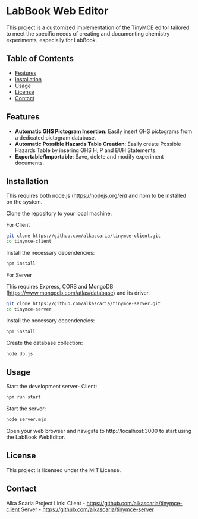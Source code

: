 # LabBook Web Editor

This project is a customized implementation of the TinyMCE editor tailored to meet the specific needs of creating and documenting chemistry experiments, especially for LabBook.

## Table of Contents

- [Features](#features)
- [Installation](#installation)
- [Usage](#usage)
- [License](#license)
- [Contact](#contact)

## Features

- **Automatic GHS Pictogram Insertion**: Easily insert GHS pictograms from a dedicated pictogram database.
- **Automatic Possible Hazards Table Creation**: Easily create Possible Hazards Table by insering GHS H, P and EUH Statements.
- **Exportable/Importable**: Save, delete and modify experiment documents.

## Installation

This requires both node.js (https://nodejs.org/en) and npm to be installed on the system.

Clone the repository to your local machine:

For Client

```bash
git clone https://github.com/alkascaria/tinymce-client.git
cd tinymce-client
```
Install the necessary dependencies:

```bash
npm install
```


For Server

This requires Express, CORS and MongoDB (https://www.mongodb.com/atlas/database) and its driver.

```bash
git clone https://github.com/alkascaria/tinymce-server.git
cd tinymce-server
```
Install the necessary dependencies:

```bash
npm install
```

Create the database collection:

```bash
node db.js
```

## Usage

Start the development server- Client:

```bash
npm run start
```
Start the server:

```bash
node server.mjs
```

Open your web browser and navigate to http://localhost:3000 to start using the LabBook WebEditor.

## License

This project is licensed under the MIT License.

## Contact

Alka Scaria
Project Link: Client - https://github.com/alkascaria/tinymce-client
              Server - https://github.com/alkascaria/tinymce-server
